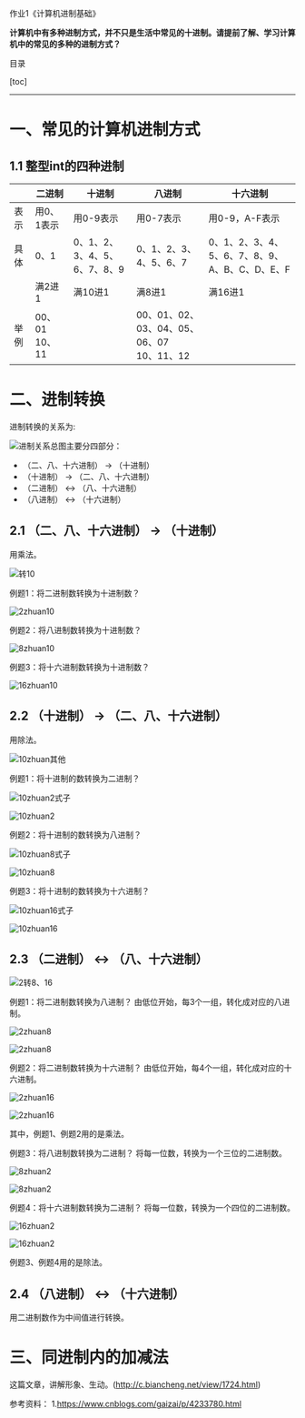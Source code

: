 作业1《计算机进制基础》

**计算机中有多种进制方式，并不只是生活中常见的十进制。请提前了解、学习计算机中的常见的多种的进制方式？**

目录

[toc]

---



# 一、常见的计算机进制方式

## 1.1 整型int的四种进制

||二进制|十进制|八进制|十六进制|
|---|---|---|---|---|
|表示|用0、1表示|用0-9表示|用0-7表示|用0-9，A-F表示|
|具体|0、1|0、1、2、3、4、5、6、7、8、9|0、1、2、3、4、5、6、7|0、1、2、3、4、5、6、7、8、9、A、B、C、D、E、F|
||满2进1|满10进1|满8进1|满16进1|
|举例|00、01<br>10、11||00、01、02、03、04、05、06、07<br>10、11、12||



# 二、进制转换

进制转换的关系为:

![进制关系总图](https://gcore.jsdelivr.net/gh/JerryZhengzzz/images@main/Python/%E8%BF%9B%E5%88%B6%E5%85%B3%E7%B3%BB%E6%80%BB%E5%9B%BE.png)主要分四部分：

- （二、八、十六进制） → （十进制）
- （十进制） → （二、八、十六进制）
- （二进制） ↔ （八、十六进制）
- （八进制） ↔ （十六进制）



## 2.1 （二、八、十六进制） → （十进制）

用乘法。

![转10](https://gcore.jsdelivr.net/gh/JerryZhengzzz/images@main/Python/%E8%BD%AC10.png)

例题1：将二进制数转换为十进制数？

![2zhuan10](https://gcore.jsdelivr.net/gh/JerryZhengzzz/images@main/Python/2zhuan10.jpg)

例题2：将八进制数转换为十进制数？

![8zhuan10](https://gcore.jsdelivr.net/gh/JerryZhengzzz/images@main/Python/8zhuan10.jpg)

例题3：将十六进制数转换为十进制数？

![16zhuan10](https://gcore.jsdelivr.net/gh/JerryZhengzzz/images@main/Python/16zhuan10.jpg)





## 2.2 （十进制） → （二、八、十六进制）

用除法。

![10zhuan其他](https://gcore.jsdelivr.net/gh/JerryZhengzzz/images@main/Python/10zhuan%E5%85%B6%E4%BB%96.png)

例题1：将十进制的数转换为二进制？

![10zhuan2式子](https://gcore.jsdelivr.net/gh/JerryZhengzzz/images@main/Python/10zhuan2%E5%BC%8F%E5%AD%90.jpg)

![10zhuan2](https://gcore.jsdelivr.net/gh/JerryZhengzzz/images@main/Python/10zhuan2.png)



例题2：将十进制的数转换为八进制？

![10zhuan8式子](https://gcore.jsdelivr.net/gh/JerryZhengzzz/images@main/Python/10zhuan8%E5%BC%8F%E5%AD%90.jpg)

![10zhuan8](https://gcore.jsdelivr.net/gh/JerryZhengzzz/images@main/Python/10zhuan8.png)





例题3：将十进制的数转换为十六进制？

![10zhuan16式子](https://gcore.jsdelivr.net/gh/JerryZhengzzz/images@main/Python/10zhuan16%E5%BC%8F%E5%AD%90.jpg)



![10zhuan16](https://gcore.jsdelivr.net/gh/JerryZhengzzz/images@main/Python/10zhuan16.png)





## 2.3 （二进制） ↔ （八、十六进制）

![2转8、16](https://gcore.jsdelivr.net/gh/JerryZhengzzz/images@main/Python/2%E8%BD%AC8%E3%80%8116.png)

例题1：将二进制数转换为八进制？
由低位开始，每3个一组，转化成对应的八进制。



![2zhuan8](https://gcore.jsdelivr.net/gh/JerryZhengzzz/images@main/Python/2zhuan8.jpg)





![2zhuan8](https://gcore.jsdelivr.net/gh/JerryZhengzzz/images@main/Python/2zhuan8.png)



例题2：将二进制数转换为十六进制？
由低位开始，每4个一组，转化成对应的十六进制。

![2zhuan16](https://gcore.jsdelivr.net/gh/JerryZhengzzz/images@main/Python/2zhuan16.jpg)



![2zhuan16](https://gcore.jsdelivr.net/gh/JerryZhengzzz/images@main/Python/2zhuan16.png)




其中，例题1、例题2用的是乘法。



例题3：将八进制数转换为二进制？
将每一位数，转换为一个三位的二进制数。

![8zhuan2](https://gcore.jsdelivr.net/gh/JerryZhengzzz/images@main/Python/8zhuan2.jpg)

![8zhuan2](https://gcore.jsdelivr.net/gh/JerryZhengzzz/images@main/Python/8zhuan2.png)



例题4：将十六进制数转换为二进制？
将每一位数，转换为一个四位的二进制数。



![16zhuan2](https://gcore.jsdelivr.net/gh/JerryZhengzzz/images@main/Python/16zhuan2.jpg)





![16zhuan2](https://gcore.jsdelivr.net/gh/JerryZhengzzz/images@main/Python/16zhuan2.png)





例题3、例题4用的是除法。



## 2.4 （八进制） ↔ （十六进制）

用二进制数作为中间值进行转换。





# 三、同进制内的加减法

这篇文章，讲解形象、生动。(http://c.biancheng.net/view/1724.html)





参考资料：
1.https://www.cnblogs.com/gaizai/p/4233780.html



